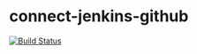 # connect-jenkins-github
[![Build Status](http://15.206.197.242:8080/buildStatus/icon?job=connect)](http://15.206.197.242:8080/job/connect/)
